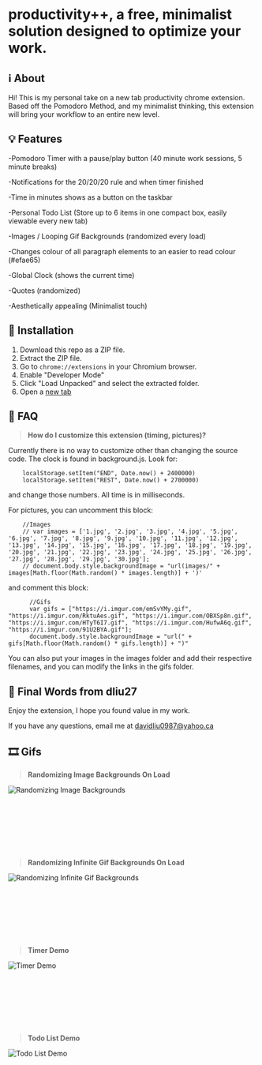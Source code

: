 # productivity++, a free, minimalist solution designed to optimize your work.

## ℹ️ About

Hi! This is my personal take on a new tab productivity chrome extension. Based off the Pomodoro Method, and my minimalist thinking, this extension will bring your workflow to an entire new level.

## 💡 Features

-Pomodoro Timer with a pause/play button (40 minute work sessions, 5 minute breaks)

-Notifications for the 20/20/20 rule and when timer finished

-Time in minutes shows as a button on the taskbar

-Personal Todo List (Store up to 6 items in one compact box, easily viewable every new tab)

-Images / Looping Gif Backgrounds (randomized every load)

-Changes colour of all paragraph elements to an easier to read colour (#efae65)

-Global Clock (shows the current time)

-Quotes (randomized)

-Aesthetically appealing (Minimalist touch)

## 🔨 Installation 

1. Download this repo as a ZIP file. 
2. Extract the ZIP file.
3. Go to `chrome://extensions` in your Chromium browser.
4. Enable "Developer Mode"
5. Click "Load Unpacked" and select the extracted folder.
6. Open a [new tab](chrome://newtab)

## 🤔 FAQ

> **How do I customize this extension (timing, pictures)?**

Currently there is no way to customize other than changing the source code. The clock is found in background.js. Look for: 
     
        localStorage.setItem("END", Date.now() + 2400000)
        localStorage.setItem("REST", Date.now() + 2700000)
  
and change those numbers. All time is in milliseconds. 

For pictures, you can uncomment this block:

        //Images
        // var images = ['1.jpg', '2.jpg', '3.jpg', '4.jpg', '5.jpg', '6.jpg', '7.jpg', '8.jpg', '9.jpg', '10.jpg', '11.jpg', '12.jpg', '13.jpg', '14.jpg', '15.jpg', '16.jpg', '17.jpg', '18.jpg', '19.jpg', '20.jpg', '21.jpg', '22.jpg', '23.jpg', '24.jpg', '25.jpg', '26.jpg', '27.jpg', '28.jpg', '29.jpg', '30.jpg'];
        // document.body.style.backgroundImage = "url(images/" + images[Math.floor(Math.random() * images.length)] + ')'

and comment this block:

          //Gifs
          var gifs = ["https://i.imgur.com/emSvYMy.gif", "https://i.imgur.com/RktuAes.gif", "https://i.imgur.com/OBXSp8n.gif", "https://i.imgur.com/HTyT6I7.gif", "https://i.imgur.com/HufwA6q.gif", "https://i.imgur.com/91U2BYA.gif"];
          document.body.style.backgroundImage = "url(" + gifs[Math.floor(Math.random() * gifs.length)] + ")"

You can also put your images in the images folder and add their respective filenames, and you can modify the links in the gifs folder. 

## 👋 Final Words from dliu27

Enjoy the extension, I hope you found value in my work.

If you have any questions, email me at davidliu0987@yahoo.ca

## 🎞️ Gifs

> **Randomizing Image Backgrounds On Load**

![Randomizing Image Backgrounds](https://thumbs.gfycat.com/UnsightlyVictoriousIndianrhinoceros-size_restricted.gif)

<br></br>
<br></br>
<br></br>

> **Randomizing Infinite Gif Backgrounds On Load**

![Randomizing Infinite Gif Backgrounds](https://thumbs.gfycat.com/EasygoingWelcomeJenny-size_restricted.gif)

<br></br>
<br></br>
<br></br>

> **Timer Demo**

![Timer Demo](https://thumbs.gfycat.com/JadedPiercingAfricanjacana-size_restricted.gif)

<br></br>
<br></br>
<br></br>

> **Todo List Demo**

![Todo List Demo](https://thumbs.gfycat.com/ConfusedSlipperyCuckoo-size_restricted.gif)







